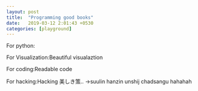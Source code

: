 ```yaml
---
layout: post
title:  "Programming good books"
date:   2019-03-12 2:01:43 +0530
categories: [playground]
---
```


For python:

For Visualization:Beautiful visualaztion


For coding:Readable code

For hacking:Hacking 美しき策.. ->suulin hanzin unshij chadsangu hahahah
